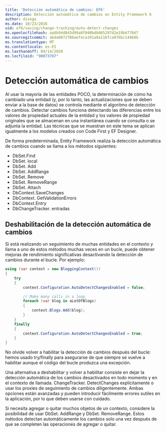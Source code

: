 ```yaml
---
title: 'Detección automática de cambios: EF6'
description: Detección automática de cambios en Entity Framework 6
author: divega
ms.date: 10/23/2016
uid: ef6/saving/change-tracking/auto-detect-changes
ms.openlocfilehash: aa8b94d843d99a8f040bdb065297d2e19b4770d7
ms.sourcegitcommit: abda0872f86eefeca191a9a11bfca976bc14468b
ms.translationtype: MT
ms.contentlocale: es-ES
ms.lasthandoff: 09/14/2020
ms.locfileid: "90073787"
---
```

# <a name="automatic-detect-changes"></a>Detección automática de cambios
Al usar la mayoría de las entidades POCO, la determinación de cómo ha cambiado una entidad (y, por lo tanto, las actualizaciones que se deben enviar a la base de datos) se controla mediante el algoritmo de detección de cambios. Detectar cambios funciona detectando las diferencias entre los valores de propiedad actuales de la entidad y los valores de propiedad originales que se almacenan en una instantánea cuando se consulta o se adjunta la entidad. Las técnicas que se muestran en este tema se aplican igualmente a los modelos creados con Code First y EF Designer.  

De forma predeterminada, Entity Framework realiza la detección automática de cambios cuando se llama a los métodos siguientes:  

- DbSet.Find  
- DbSet. local  
- DbSet. Add  
- DbSet. AddRange
- DbSet. Remove  
- DbSet. RemoveRange
- DbSet. Attach  
- DbContext.SaveChanges  
- DbContext. GetValidationErrors  
- DbContext.Entry  
- DbChangeTracker. entradas  

## <a name="disabling-automatic-detection-of-changes"></a>Deshabilitación de la detección automática de cambios  

Si está realizando un seguimiento de muchas entidades en el contexto y llama a uno de estos métodos muchas veces en un bucle, puede obtener mejoras de rendimiento significativas desactivando la detección de cambios durante el bucle. Por ejemplo:  

``` csharp
using (var context = new BloggingContext())
{
    try
    {
        context.Configuration.AutoDetectChangesEnabled = false;

        // Make many calls in a loop
        foreach (var blog in aLotOfBlogs)
        {
            context.Blogs.Add(blog);
        }
    }
    finally
    {
        context.Configuration.AutoDetectChangesEnabled = true;
    }
}
```  

No olvide volver a habilitar la detección de cambios después del bucle: hemos usado try/finally para asegurarse de que siempre se vuelve a habilitar aunque el código del bucle produzca una excepción.  

Una alternativa a deshabilitar y volver a habilitar consiste en dejar la detección automática de los cambios desactivados en todo momento y en el contexto de llamada. ChangeTracker. DetectChanges explícitamente o usar los proxies de seguimiento de cambios diligentemente. Ambas opciones están avanzadas y pueden introducir fácilmente errores sutiles en la aplicación, por lo que deben usarse con cuidado.  

Si necesita agregar o quitar muchos objetos de un contexto, considere la posibilidad de usar DbSet. AddRange y DbSet. RemoveRange. Estos métodos detectan automáticamente los cambios solo una vez después de que se completen las operaciones de agregar o quitar. 

